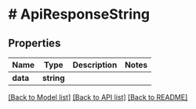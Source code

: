# # ApiResponseString

## Properties

Name | Type | Description | Notes
------------ | ------------- | ------------- | -------------
**data** | **string** |  |

[[Back to Model list]](../../README.md#models) [[Back to API list]](../../README.md#endpoints) [[Back to README]](../../README.md)
